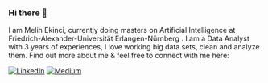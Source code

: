 ### Hi there 👋

I am Melih Ekinci, currently doing masters on Artificial Intelligence at Friedrich-Alexander-Universität Erlangen-Nürnberg . 
I am a Data Analyst with 3 years of experiences, I love working big data sets, clean and analyze them. 
Find out more about me & feel free to connect with me here:

[![LinkedIn](https://img.shields.io/badge/LinkedIn-0077B5?style=for-the-badge&logo=linkedin&logoColor=white)](https://www.linkedin.com/in/ekincimelih/)
[![Medium](https://img.shields.io/badge/Medium-12100E?style=for-the-badge&logo=medium&logoColor=white)](https://medium.com/@mekinci)
